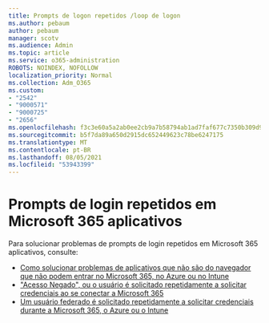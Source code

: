 ```yaml
---
title: Prompts de logon repetidos /loop de logon
ms.author: pebaum
author: pebaum
manager: scotv
ms.audience: Admin
ms.topic: article
ms.service: o365-administration
ROBOTS: NOINDEX, NOFOLLOW
localization_priority: Normal
ms.collection: Adm_O365
ms.custom:
- "2542"
- "9000571"
- "9000725"
- "2656"
ms.openlocfilehash: f3c3e60a5a2ab0ee2cb9a7b58794ab1ad7faf677c7350b309d968a282db43772
ms.sourcegitcommit: b5f7da89a650d2915dc652449623c78be6247175
ms.translationtype: MT
ms.contentlocale: pt-BR
ms.lasthandoff: 08/05/2021
ms.locfileid: "53943399"
---
```

# <a name="repeated-sign-in-prompts-in-microsoft-365-apps"></a>Prompts de login repetidos em Microsoft 365 aplicativos

Para solucionar problemas de prompts de login repetidos em Microsoft 365 aplicativos, consulte:

- [Como solucionar problemas de aplicativos que não são do navegador que não podem entrar no Microsoft 365, no Azure ou no Intune](https://support.office.com/article/how-to-troubleshoot-non-browser-apps-that-can-t-sign-in-to-office-365-azure-or-intune-3ba1b268-66f6-462c-b0e5-070f5c2603c1)
- ["Acesso Negado", ou o usuário é solicitado repetidamente a solicitar credenciais ao se conectar a Microsoft 365](https://docs.microsoft.com/office365/troubleshoot/security/access-denied-when-connect-to-office-365)
- [Um usuário federado é solicitado repetidamente a solicitar credenciais durante a Microsoft 365, o Azure ou o Intune](https://docs.microsoft.com/office365/troubleshoot/authentication/federated-user-repeatedly-prompted-for-credentials)

